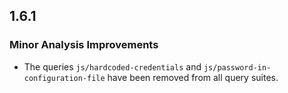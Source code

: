 ## 1.6.1

### Minor Analysis Improvements

* The queries `js/hardcoded-credentials` and `js/password-in-configuration-file` have been removed from all query suites.
